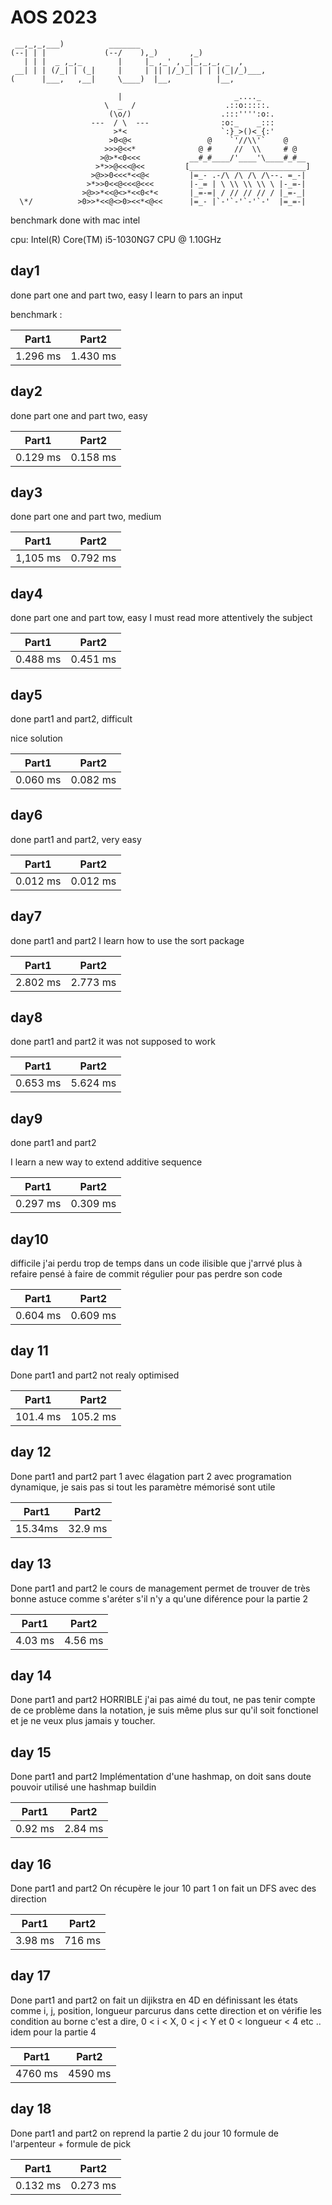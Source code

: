 # AOS 2023

     __,_,_,___)          _______
    (--| | |             (--/    ),_)       ,_)
       | | |  _ ,_,_        |     |_ ,_' , _|_,_,_, _  ,
     __| | | (/_| | (_|     |     | || |/_)_| | | |(_|/_)___,
    (      |___,   ,__|     \____)  |__,          |__,

                            |                         _...._
                         \  _  /                    .::o:::::.
                          (\o/)                    .:::'''':o:.
                      ---  / \  ---                :o:_    _:::
                           >*<                     `:}_>()<_{:'
                          >0<@<                 @    `'//\\'`    @
                         >>>@<<*              @ #     //  \\     # @
                        >@>*<0<<<           __#_#____/'____'\____#_#__
                       >*>>@<<<@<<         [__________________________]
                      >@>>0<<<*<<@<         |=_- .-/\ /\ /\ /\--. =_-|
                     >*>>0<<@<<<@<<<        |-_= | \ \\ \\ \\ \ |-_=-|
                    >@>>*<<@<>*<<0<*<       |_=-=| / // // // / |_=-_|
      \*/          >0>>*<<@<>0><<*<@<<      |=_- |`-'`-'`-'`-'  |=_=-|



benchmark done with mac intel

cpu: Intel(R) Core(TM) i5-1030NG7 CPU @ 1.10GHz

## day1
done part one and part two, easy
I learn to pars an input

benchmark :

| Part1    | Part2    | 
|----------|----------|
| 1.296 ms | 1.430 ms |

## day2
done part one and part two, easy

| Part1    | Part2    | 
|----------|----------|
| 0.129 ms | 0.158 ms |

## day3
done part one and part two, medium

| Part1    | Part2    | 
|----------|----------|
| 1,105 ms | 0.792 ms |


## day4 
done part one and part tow, easy
I must read more attentively the subject 

| Part1    | Part2    | 
|----------|----------|
| 0.488 ms | 0.451 ms |


## day5 
done part1 and part2, difficult

nice solution

| Part1    | Part2    | 
|----------|----------|
| 0.060 ms | 0.082 ms |

## day6 
done part1 and part2, very easy

| Part1    | Part2    | 
|----------|----------|
| 0.012 ms | 0.012 ms |

## day7 
done part1 and part2
I learn how to use the sort package 

| Part1    | Part2    | 
|----------|----------|
| 2.802 ms | 2.773 ms |

## day8

done part1 and part2
it was not supposed to work

| Part1    | Part2    |
|----------|----------|
| 0.653 ms | 5.624 ms |

## day9

done part1 and part2

I learn a new way to extend additive sequence


| Part1    | Part2    | 
|----------|----------|
| 0.297 ms | 0.309 ms |

## day10

difficile j'ai perdu trop de temps dans un code ilisible que j'arrvé plus à refaire
pensé à faire de commit régulier pour pas perdre son code

| Part1    | Part2    | 
|----------|----------|
| 0.604 ms | 0.609 ms |

## day 11 

Done part1 and part2
not realy optimised 

| Part1    | Part2    | 
|----------|----------|
| 101.4 ms | 105.2 ms |


## day 12

Done part1 and part2
part 1 avec élagation 
part 2 avec programation dynamique, je sais pas si tout les paramètre mémorisé sont utile

| Part1   | Part2   | 
|---------|---------|
| 15.34ms | 32.9 ms |

## day 13

Done part1 and part2
le cours de management permet de trouver de très bonne astuce comme 
s'aréter s'il n'y a qu'une diférence pour la partie 2

| Part1   | Part2   | 
|---------|---------|
| 4.03 ms | 4.56 ms |

## day 14

Done part1 and part2
HORRIBLE 
j'ai pas aimé du tout, ne pas tenir compte de ce problème dans la notation, je suis même plus sur qu'il soit fonctionel
et je ne veux plus jamais y toucher.



## day 15

Done part1 and part2
Implémentation d'une hashmap, on doit sans doute pouvoir utilisé une hashmap buildin


| Part1   | Part2   | 
|---------|---------|
| 0.92 ms | 2.84 ms |

## day 16

Done part1 and part2
On récupère le jour 10 part 1 on fait un DFS avec des direction

| Part1   | Part2  | 
|---------|--------|
| 3.98 ms | 716 ms |


## day 17

Done part1 and part2
on fait un dijikstra en 4D en définissant les états comme i, j, position, longueur parcurus dans cette direction
et on vérifie les condition au borne c'est a dire, 0 < i < X, 0 < j < Y et 0 < longueur < 4 etc ..
idem pour la partie 4

| Part1   | Part2   | 
|---------|---------|
| 4760 ms | 4590 ms |

## day 18

Done part1 and part2
on reprend la partie 2 du jour 10 formule de l'arpenteur + formule de pick

| Part1    | Part2    | 
|----------|----------|
| 0.132 ms | 0.273 ms |
